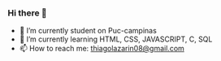 ### Hi there 👋

- 🔭 I’m currently student on Puc-campinas
- 🌱 I’m currently learning HTML, CSS, JAVASCRIPT, C, SQL
- 📫 How to reach me: thiagolazarin08@gmail.com
